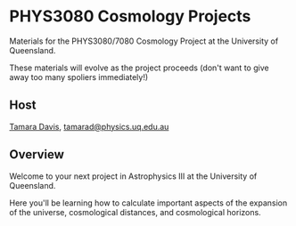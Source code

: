 # PHYS3080 Cosmology Projects

Materials for the PHYS3080/7080 Cosmology Project at the University of Queensland.

These materials will evolve as the project proceeds (don't want to give away too many spoliers immediately!)

## Host

[Tamara Davis](https://people.smp.uq.edu.au/TamaraDavis/), 
[tamarad@physics.uq.edu.au](mailto:tamarad@physics.uq.edu.au)

## Overview

Welcome to your next project in Astrophysics III at the University of Queensland. 

Here you'll be learning how to calculate important aspects of the expansion of the universe, cosmological distances, and cosmological horizons.
 
